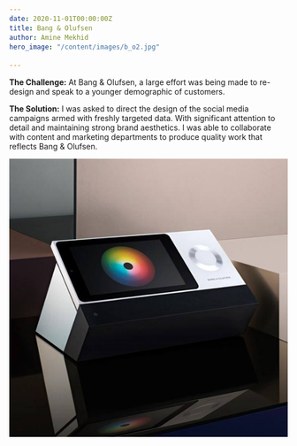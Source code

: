 ```yaml
---
date: 2020-11-01T00:00:00Z
title: Bang & Olufsen
author: Amine Mekhid
hero_image: "/content/images/b_o2.jpg"

---
```

**The Challenge:** At Bang & Olufsen, a large effort was being made to re-design and speak to a younger demographic of customers.

**The Solution:** I was asked to direct the design of the social media campaigns armed with freshly targeted data. With significant attention to detail and maintaining strong brand aesthetics. I was able to collaborate with content and marketing departments to produce quality work that reflects Bang & Olufsen.

![](/content/images/bo2.jpg)